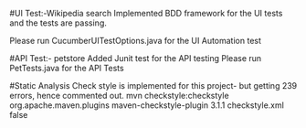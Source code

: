 #UI Test:-Wikipedia search
Implemented BDD framework for the UI tests and the tests are passing.

Please run 
CucumberUITestOptions.java for the UI Automation test

#API Test:- petstore
Added Junit test for the API testing
Please run PetTests.java for the API Tests


#Static Analysis
Check style is implemented for this project- but getting 239 errors, hence commented out.
mvn checkstyle:checkstyle
    <reporting>
        <plugins>
          <plugin>
                <groupId>org.apache.maven.plugins</groupId>
                <artifactId>maven-checkstyle-plugin</artifactId>
                <version>3.1.1</version>
                <configuration>
                    <configLocation>checkstyle.xml</configLocation>
                    <failOnViolation>false</failOnViolation>
                </configuration>
            </plugin>
        </plugins>
    </reporting>
